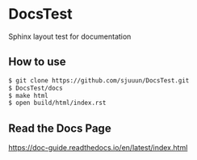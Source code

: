 # DocsTest
Sphinx layout test for documentation

## How to use

```bash
$ git clone https://github.com/sjuuun/DocsTest.git
$ DocsTest/docs
$ make html
$ open build/html/index.rst
```
## Read the Docs Page

https://doc-guide.readthedocs.io/en/latest/index.html